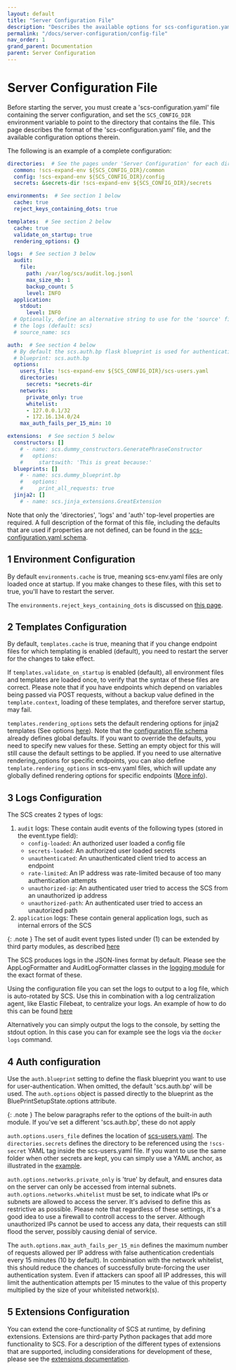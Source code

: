 ```yaml
---
layout: default
title: "Server Configuration File"
description: "Describes the available options for scs-configuration.yaml"
permalink: "/docs/server-configuration/config-file"
nav_order: 1
grand_parent: Documentation
parent: Server Configuration
---
```

# Server Configuration File
Before starting the server, you must create a 'scs-configuration.yaml' file
containing the server configuration, and set the `SCS_CONFIG_DIR` environment
variable to point to the directory that contains the file. This page describes
the format of the 'scs-configuration.yaml' file, and the available
configuration options therein.

The following is an example of a complete configuration:
```yaml
directories:  # See the pages under 'Server Configuration' for each directory
  common: !scs-expand-env ${SCS_CONFIG_DIR}/common
  config: !scs-expand-env ${SCS_CONFIG_DIR}/config
  secrets: &secrets-dir !scs-expand-env ${SCS_CONFIG_DIR}/secrets

environments:  # See section 1 below
  cache: true
  reject_keys_containing_dots: true

templates:  # See section 2 below
  cache: true
  validate_on_startup: true
  rendering_options: {}

logs:  # See section 3 below
  audit:
    file:
      path: /var/log/scs/audit.log.jsonl
      max_size_mb: 1
      backup_count: 5
      level: INFO
  application:
    stdout:
      level: INFO
  # Optionally, define an alternative string to use for the 'source' field in
  # the logs (default: scs)
  # source_name: scs

auth:  # See section 4 below
  # By default the scs.auth.bp flask blueprint is used for authentication
  # blueprint: scs.auth.bp
  options:
    users_file: !scs-expand-env ${SCS_CONFIG_DIR}/scs-users.yaml
    directories:
      secrets: *secrets-dir
    networks:
      private_only: true
      whitelist:
      - 127.0.0.1/32
      - 172.16.134.0/24
    max_auth_fails_per_15_min: 10

extensions:  # See section 5 below
  constructors: []
    # - name: scs.dummy_constructors.GeneratePhraseConstructor
    #   options:
    #     startswith: 'This is great because:'
  blueprints: []
    # - name: scs.dummy_blueprint.bp
    #   options:
    #     print_all_requests: true
  jinja2: []
    # - name: scs.jinja_extensions.GreatExtension
```
Note that only the 'directories', 'logs' and 'auth' top-level properties are
required. A full description of the format of this file, including the defaults
that are used if properties are not defined, can be found in the
[scs-configuration.yaml schema](https://github.com/simple-configuration-server/simple-configuration-server/blob/main/scs/schemas/scs-configuration.yaml).

## 1 Environment Configuration
By default `environments.cache` is true, meaning scs-env.yaml files are only
loaded once at startup. If you make changes to these files, with this set to
true, you'll have to restart the server.

The `environments.reject_keys_containing_dots` is discussed on
[this page](./common-directory).

## 2 Templates Configuration
By default, `templates.cache` is true, meaning that if you change endpoint
files for which templating is enabled (default), you need to restart the server
for the changes to take effect.

If `templates.validate_on_startup` is enabled (default), all environment files
and templates are loaded once, to verify that the syntax of these files are
correct. Please note that if you have endpoints which depend on variables
being passed via POST requests, without a backup value defined in the
`template.context`, loading of these templates, and therefore server startup,
may fail.

`templates.rendering_options` sets the default rendering options for jinja2
templates (See options [here](https://jinja.palletsprojects.com/en/3.0.x/api/#jinja2.Environment.overlay)).
Note that the [configuration file schema](https://github.com/simple-configuration-server/simple-configuration-server/blob/main/scs/schemas/scs-configuration.yaml)
already defines global defaults. If you want to override the defaults, you need
to specify new values for these. Setting an empty object for this will still
cause the default settings to be applied. If you need to use alternative
rendering_options for specific endpoints, you can also define
`template.rendering_options` in scs-env.yaml files, which will update any
globally defined rendering options for specific endpoints ([More info](/config-directory.html#1-scs-envyaml-files)).

## 3 Logs Configuration
The SCS creates 2 types of logs:
1. `audit` logs: These contain audit events of the following types (stored
   in the event.type field):
   * `config-loaded`: An authorized user loaded a config file
   * `secrets-loaded`: An authorized user loaded secrets
   * `unauthenticated`: An unauthenticated client tried to access an endpoint
   * `rate-limited`: An IP address was rate-limited because of too many
     authentication attempts
   * `unauthorized-ip`: An authenticated user tried to access the SCS from an
     unauthorized ip address
   * `unauthorized-path`: An authenticated user tried to access an unautorized
     path
2. `application` logs: These contain general application logs, such as internal
   errors of the SCS

{: .note }
The set of audit event types listed under (1) can be extended by
third party modules, as described [here](/extensions/integration#2-logging)

The SCS produces logs in the JSON-lines format by default. Please see the
AppLogFormatter and AuditLogFormatter classes in the
[logging module](https://github.com/simple-configuration-server/simple-configuration-server/blob/main/scs/logging.py)
for the exact format of these.

Using the configuration file you can set the logs to output to a log
file, which is auto-rotated by SCS. Use this in combination with a log
centralization agent, like Elastic Filebeat, to centralize your logs. An example
of how to do this can be found [here](/docs/deployment/log-centralization)

Alternatively you can simply output the logs to the console, by setting the
stdout option. In this case you can for example see the logs via the
`docker logs` command.

## 4 Auth configuration
Use the `auth.blueprint` setting to define the flask blueprint you want to
use for user-authentication. When omitted, the default 'scs.auth.bp' will be
used. The `auth.options` object is passed directly to the blueprint as the
BluePrintSetupState.options attribute.

{: .note }
The below paragraphs refer to the options of the built-in auth module. If
you've set a different 'scs.auth.bp', these do not apply

`auth.options.users_file` defines the location of [scs-users.yaml](./defining-users).
The `directories.secrets` defines the directory to be referenced using the
`!scs-secret` YAML tag inside the scs-users.yaml file. If you want to use the
same folder when other secrets are kept, you can simply use a YAML anchor, as
illustrated in the [example](#server-configuration-file).

`auth.options.networks.private_only` is 'true' by default, and ensures data
on the server can only be accessed from internal subnets.
`auth.options.networks.whitelist` must be set, to indicate what IPs or subnets
are allowed to access the server. It's advised to define this as restrictive as
possible. Please note that regardless of these settings, it's a good idea to
use a firewall to controll access to the server. Although unauthorized IPs
cannot be used to access any data, their requests can still flood the server,
possibly causing denial of service.

The `auth.options.max_auth_fails_per_15_min` defines the maximum number of
requests allowed per IP address with false authentication credentials every 15
minutes (10 by default). In combination with the network whitelist, this should
reduce the chances of successfully brute-forcing the user authentication system.
Even if attackers can spoof all IP addresses, this will limit
the authentication attempts per 15 minutes to the value of this property
multiplied by the size of your whitelisted network(s).

## 5 Extensions Configuration
You can extend the core-functionality of SCS at runtime, by defining extensions.
Extensions are third-party Python packages that add more functionality to SCS.
For a description of the different types of extensions that are supported,
including considerations for development of these, please see the
[extensions documentation](/extensions).
